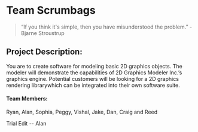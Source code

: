 # Team Scrumbags
>“If you think it's simple, then you have misunderstood the problem.” -Bjarne Stroustrup

## Project Description:
You are to create software for modeling basic 2D graphics objects. The modeler will demonstrate the capabilities of 2D Graphics Modeler Inc.’s graphics engine. Potential customers will be looking for a 2D graphics rendering librarywhich can be integrated into their own software suite.

#### Team Members:
Ryan, Alan, Sophia, Peggy, Vishal, Jake, Dan, Craig and Reed

Trial Edit -- Alan
